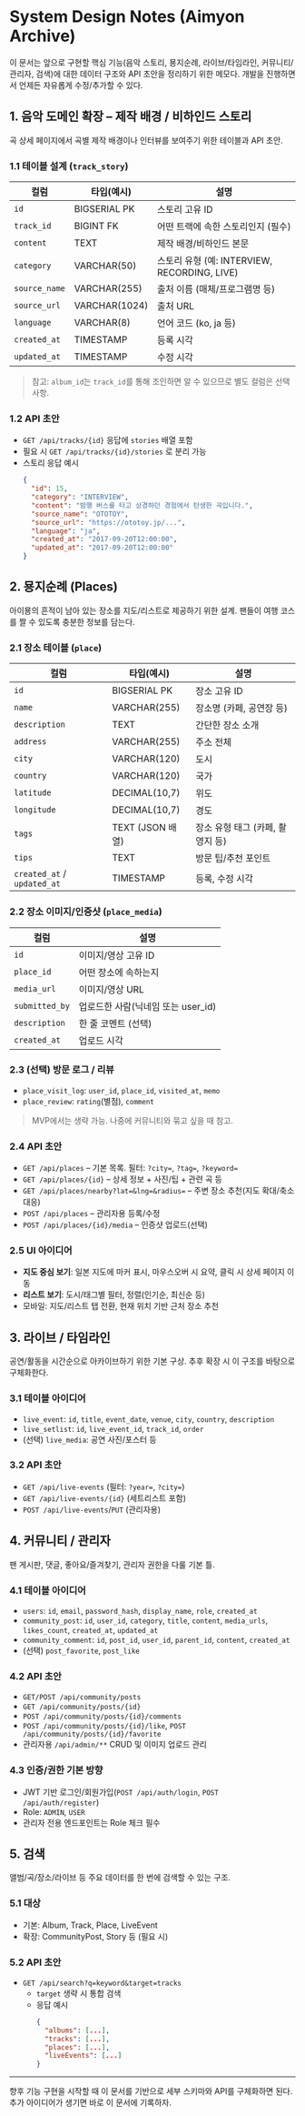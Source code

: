 ﻿# System Design Notes (Aimyon Archive)

이 문서는 앞으로 구현할 핵심 기능(음악 스토리, 묭지순례, 라이브/타임라인, 커뮤니티/관리자, 검색)에 대한 데이터 구조와 API 초안을 정리하기 위한 메모다. 개발을 진행하면서 언제든 자유롭게 수정/추가할 수 있다.

## 1. 음악 도메인 확장 – 제작 배경 / 비하인드 스토리

곡 상세 페이지에서 곡별 제작 배경이나 인터뷰를 보여주기 위한 테이블과 API 초안.

### 1.1 테이블 설계 (`track_story`)
| 컬럼 | 타입(예시) | 설명 |
|------|-----------|------|
| `id` | BIGSERIAL PK | 스토리 고유 ID |
| `track_id` | BIGINT FK | 어떤 트랙에 속한 스토리인지 (필수) |
| `content` | TEXT | 제작 배경/비하인드 본문 |
| `category` | VARCHAR(50) | 스토리 유형 (예: INTERVIEW, RECORDING, LIVE) |
| `source_name` | VARCHAR(255) | 출처 이름 (매체/프로그램명 등) |
| `source_url` | VARCHAR(1024) | 출처 URL |
| `language` | VARCHAR(8) | 언어 코드 (ko, ja 등) |
| `created_at` | TIMESTAMP | 등록 시각 |
| `updated_at` | TIMESTAMP | 수정 시각 |

> 참고: `album_id`는 `track_id`를 통해 조인하면 알 수 있으므로 별도 컬럼은 선택 사항.

### 1.2 API 초안
- `GET /api/tracks/{id}` 응답에 `stories` 배열 포함
- 필요 시 `GET /api/tracks/{id}/stories` 로 분리 가능
- 스토리 응답 예시
  ```json
  {
    "id": 15,
    "category": "INTERVIEW",
    "content": "밤행 버스를 타고 상경하던 경험에서 탄생한 곡입니다.",
    "source_name": "OTOTOY",
    "source_url": "https://ototoy.jp/...",
    "language": "ja",
    "created_at": "2017-09-20T12:00:00",
    "updated_at": "2017-09-20T12:00:00"
  }
  ```

## 2. 묭지순례 (Places)

아이묭의 흔적이 남아 있는 장소를 지도/리스트로 제공하기 위한 설계. 팬들이 여행 코스를 짤 수 있도록 충분한 정보를 담는다.

### 2.1 장소 테이블 (`place`)
| 컬럼 | 타입(예시) | 설명 |
|------|-----------|------|
| `id` | BIGSERIAL PK | 장소 고유 ID |
| `name` | VARCHAR(255) | 장소명 (카페, 공연장 등) |
| `description` | TEXT | 간단한 장소 소개 |
| `address` | VARCHAR(255) | 주소 전체 |
| `city` | VARCHAR(120) | 도시 |
| `country` | VARCHAR(120) | 국가 |
| `latitude` | DECIMAL(10,7) | 위도 |
| `longitude` | DECIMAL(10,7) | 경도 |
| `tags` | TEXT (JSON 배열) | 장소 유형 태그 (카페, 촬영지 등) |
| `tips` | TEXT | 방문 팁/추천 포인트 |
| `created_at` / `updated_at` | TIMESTAMP | 등록, 수정 시각 |

### 2.2 장소 이미지/인증샷 (`place_media`)
| 컬럼 | 설명 |
|------|------|
| `id` | 이미지/영상 고유 ID |
| `place_id` | 어떤 장소에 속하는지 |
| `media_url` | 이미지/영상 URL |
| `submitted_by` | 업로드한 사람(닉네임 또는 user_id) |
| `description` | 한 줄 코멘트 (선택) |
| `created_at` | 업로드 시각 |

### 2.3 (선택) 방문 로그 / 리뷰
- `place_visit_log`: `user_id`, `place_id`, `visited_at`, `memo`
- `place_review`: `rating`(별점), `comment`
> MVP에서는 생략 가능. 나중에 커뮤니티와 묶고 싶을 때 참고.

### 2.4 API 초안
- `GET /api/places` – 기본 목록. 필터: `?city=`, `?tag=`, `?keyword=`
- `GET /api/places/{id}` – 상세 정보 + 사진/팁 + 관련 곡 등
- `GET /api/places/nearby?lat=&lng=&radius=` – 주변 장소 추천(지도 확대/축소 대응)
- `POST /api/places` – 관리자용 등록/수정
- `POST /api/places/{id}/media` – 인증샷 업로드(선택)

### 2.5 UI 아이디어
- **지도 중심 보기**: 일본 지도에 마커 표시, 마우스오버 시 요약, 클릭 시 상세 페이지 이동
- **리스트 보기**: 도시/태그별 필터, 정렬(인기순, 최신순 등)
- 모바일: 지도/리스트 탭 전환, 현재 위치 기반 근처 장소 추천

## 3. 라이브 / 타임라인

공연/활동을 시간순으로 아카이브하기 위한 기본 구상. 추후 확장 시 이 구조를 바탕으로 구체화한다.

### 3.1 테이블 아이디어
- `live_event`: `id`, `title`, `event_date`, `venue`, `city`, `country`, `description`
- `live_setlist`: `id`, `live_event_id`, `track_id`, `order`
- (선택) `live_media`: 공연 사진/포스터 등

### 3.2 API 초안
- `GET /api/live-events` (필터: `?year=`, `?city=`)
- `GET /api/live-events/{id}` (세트리스트 포함)
- `POST /api/live-events`/`PUT` (관리자용)

## 4. 커뮤니티 / 관리자

팬 게시판, 댓글, 좋아요/즐겨찾기, 관리자 권한을 다룰 기본 틀.

### 4.1 테이블 아이디어
- `users`: `id`, `email`, `password_hash`, `display_name`, `role`, `created_at`
- `community_post`: `id`, `user_id`, `category`, `title`, `content`, `media_urls`, `likes_count`, `created_at`, `updated_at`
- `community_comment`: `id`, `post_id`, `user_id`, `parent_id`, `content`, `created_at`
- (선택) `post_favorite`, `post_like`

### 4.2 API 초안
- `GET/POST /api/community/posts`
- `GET /api/community/posts/{id}`
- `POST /api/community/posts/{id}/comments`
- `POST /api/community/posts/{id}/like`, `POST /api/community/posts/{id}/favorite`
- 관리자용 `/api/admin/**` CRUD 및 이미지 업로드 관리

### 4.3 인증/권한 기본 방향
- JWT 기반 로그인/회원가입(`POST /api/auth/login`, `POST /api/auth/register`)
- Role: `ADMIN`, `USER`
- 관리자 전용 엔드포인트는 Role 체크 필수

## 5. 검색

앨범/곡/장소/라이브 등 주요 데이터를 한 번에 검색할 수 있는 구조.

### 5.1 대상
- 기본: Album, Track, Place, LiveEvent
- 확장: CommunityPost, Story 등 (필요 시)

### 5.2 API 초안
- `GET /api/search?q=keyword&target=tracks`
  - `target` 생략 시 통합 검색
  - 응답 예시
    ```json
    {
      "albums": [...],
      "tracks": [...],
      "places": [...],
      "liveEvents": [...]
    }
    ```

---
향후 기능 구현을 시작할 때 이 문서를 기반으로 세부 스키마와 API를 구체화하면 된다. 추가 아이디어가 생기면 바로 이 문서에 기록하자.


